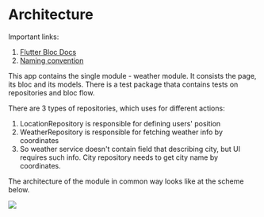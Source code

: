 # Architecture

Important links:
1. [Flutter Bloc Docs](https://bloclibrary.dev/#/gettingstarted)
1. [Naming convention](https://bloclibrary.dev/#/blocnamingconventions)

This app contains the single module - weather module. It consists the page, its bloc and its models. There is a test package thata contains tests on repositories and bloc flow.

There are 3 types of repositories, which uses for different actions:
1. LocationRepository is responsible for defining users' position
1. WeatherRepository is responsible for fetching weather info by coordinates
1. So weather service doesn't contain field that describing city, but UI requires such info. City repository needs to get city name by coordinates.

The architecture of the module in common way looks like at the scheme below.

[![](https://mermaid.ink/img/eyJjb2RlIjoiZ3JhcGggVERcbiAgICBBWy9XZWF0aGVyIG1vZHVsZVxcXSAtLT4gTG9jYXRpb25SZXBvc2l0b3J5XG4gICAgQSAtLT4gV2VhdGhlclJlcG9zaXRvcnlcbiAgICBBIC0tPiBDaXR5UmVwb3NpdG9yeVxuICAgIExvY2F0aW9uUmVwb3NpdG9yeSAtLT4gV2VhdGhlckJsb2NcbiAgICBXZWF0aGVyUmVwb3NpdG9yeSAtLT4gV2VhdGhlckJsb2NcbiAgICBDaXR5UmVwb3NpdG9yeSAtLT4gV2VhdGhlckJsb2NcbiAgICBXZWF0aGVyQmxvYyAtLT4gUGFnZSIsIm1lcm1haWQiOnsidGhlbWUiOiJkZWZhdWx0In0sInVwZGF0ZUVkaXRvciI6ZmFsc2UsImF1dG9TeW5jIjp0cnVlLCJ1cGRhdGVEaWFncmFtIjpmYWxzZX0)](https://mermaid-js.github.io/mermaid-live-editor/edit##eyJjb2RlIjoiZ3JhcGggVERcbiAgICBBWy9XZWF0aGVyIG1vZHVsZVxcXSAtLT4gTG9jYXRpb25SZXBvc2l0b3J5XG4gICAgQSAtLT4gV2VhdGhlclJlcG9zaXRvcnlcbiAgICBBIC0tPiBDaXR5UmVwb3NpdG9yeVxuICAgIExvY2F0aW9uUmVwb3NpdG9yeSAtLT4gV2VhdGhlckJsb2NcbiAgICBXZWF0aGVyUmVwb3NpdG9yeSAtLT4gV2VhdGhlckJsb2NcbiAgICBDaXR5UmVwb3NpdG9yeSAtLT4gV2VhdGhlckJsb2NcbiAgICBXZWF0aGVyQmxvYyAtLT4gUGFnZVxuIiwibWVybWFpZCI6IntcbiAgXCJ0aGVtZVwiOiBcImRlZmF1bHRcIlxufSIsInVwZGF0ZUVkaXRvciI6ZmFsc2UsImF1dG9TeW5jIjp0cnVlLCJ1cGRhdGVEaWFncmFtIjpmYWxzZX0)